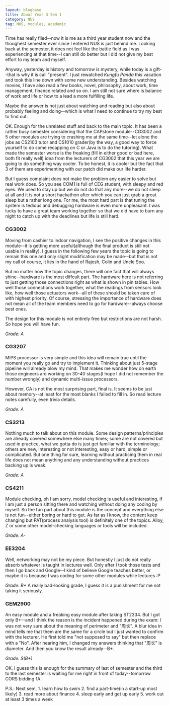 ```yaml
---
layout: blogbase
title: About Year 3 Sem 1
category: NUS
tag: NUS, modules, academic
---
```

Time has really flied--now it is me as a third year student now and the thoughest semester ever since I entered NUS is just behind me. Looking back at the semester, it does not feel like the battle field as I was experiencing at that time--I can still do better but I did not give my best effort to my team and myself.

Anyway, yesterday is history and tomorrow is mystery, while today is a gift--that is why it is call "present". I just rewatched *Kungfu Panda* this vacation and took this line down with some new understanding. Besides watching movies, I have also read a few books, novel, philosophy, about work, time management, finance related and so on. I am still not sure where is balance of work and life or how to a lead a more fulfilling life.

Maybe the answer is not just about watching and reading but also about probably feeling and doing--which is what I need to continue to try my best to find out.

OK. Enough for the unrelated stuff and back to the main topic. It has been a rather busy semester considering that the CAPstone module--CG3002 and 5 other modules are trying to crashing me at the same time--let alone the jobs as CS2103 tutor and CS1010 grader(by the way, a good way to force yourself to do some recapping on C or Java is to do the tutoring). What made the semester worse is the freaking (fill in either good or bad here, both fit really well) idea from the lecturers of CG3002 that this year we are going to do something way cooler. To be honest, it is cooler but the fact that 3 of them are experimenting with our patch did make our life harder.

But I guess complaint does not make the problem any easier to solve but real work does. So you see COM1 is full of CEG student, with sleepy and red eyes. We used to stay up but we do not do that any more--we do not sleep at all and it is not a short hackathon after which you can just grab a great sleep but a rather long one. For me, the most hard part is that tuning the system is tedious and debugging hardware is even more unpleasant. I was lucky to have a great team working together so that we did have to burn any night to catch up with the deadlines but life is still hard.

### CG3002

Moving from cashier to indoor navigation, I see the positive changes in this module--it is getting more useful(although the final product is still not usable in reality). I guess in the following few years the topic is going to remain this one and only slight modification may be made--but that is not my call of course, it lies in the hand of Rajesh, Colin and Uncle Soo.

But no matter how the topic changes, there will one fact that will always shine--hardware is the most diffcult part. The hardware here is not referring to just getting those connections right as what is shown in pin tables. How well those connections work together, what the readings from sensors look like, how well those actuators work--all of these should be taken care of with highest priority. Of course, stressing the importance of hardware does not mean all of the team members need to go for hardware--always choose best ones.

The design for this module is not entirely free but restrictions are not harsh. So hope you will have fun.

*Grade: A*

### CG3207

MIPS processor is very simple and this idea will remain true until the moment you really go and try to implement it. Thinking about just 5-stage pipeline will already blow my mind. That makes me wonder how on earth those engineers are working on 30-40 stages(I hope I did not remember the number wrongly) and dynamic multi-issue processors.

However, CA is not the most surprising part, final is. It seems to be just about memory--at least for the most blanks I failed to fill in. So read lecture notes carefully, even trivia details.

*Grade: A*

### CS3213

Nothing much to talk about on this module. Some design patterns/principles are already covered somewhere else many times; some are not covered but used in practice, what we gotta do is just get familiar with the terminology; others are new, interesting or not interesting, easy or hard, simple or complicated. But one thing for sure, learning without practicing them in real life does not mean anything and any understanding without practices backing up is weak.

*Grade: A*

### CS4211

Module checking, oh I am sorry, model checking is useful and interesting, if I am just a person sitting there and watching without doing any coding by myself. So the fun part about this module is the concept and everything else is not fun--either boring or hard to get. As far as I know, the content keep changing but PAT(process analysis tool) is definitely one of the topics. Alloy, Z or some other model-checking languages or tools will be included.

*Grade: A-*

### EE3204

Well, networking may not be my piece. But honestly I just do not really absorb whatever is taught in lectures well. Only after I took those tests and then I go back and Google--I kind of believe Google teaches better, or maybe it is because I was coding for some other modules while lectures :P

*Grade: B+* A really bad-looking grade, I guess it is a punishment for me not taking it seriously.

### GEM2900

An easy module and a freaking easy module after taking ST2334. But I got only B+--and I think the reason is the incident happened during the exam: I was not very sure about the meaning of perimeter and "周长". A blur idea in mind tells me that them are the same for a circle but I just wanted to confirm with the lecturer. He first told me "not supposed to say" but then replace with a "No". After hearing him, I changed my answers thinking that "周长" is diameter. And then you know the result already--B+.

*Grade: S(B+)*

OK. I guess this is enough for the summary of last of semester and the third to the last semester is waiting for me right in front of today--tomorrow CORS bidding 1A.

P.S.: Next sem, 1. learn how to swim 2. find a part-time(in a start-up most likely) 3. read more about finance 4. sleep early and get up early 5. work out at least 3 times a week
